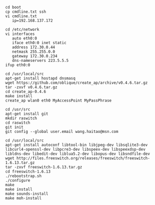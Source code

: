     cd boot
    cp cmdline.txt ssh
    vi cmdline.txt
       ip=192.168.137.172

    cd /etc/network
    vi interfaces
       auto eth0:0
       iface eth0:0 inet static
       address 172.30.0.44
       netmask 255.255.0.0
       gateway 172.30.0.234
       dns-nameservers 223.5.5.5
    ifup eth0:0

    cd /usr/local/src
    apt-get install hostapd dnsmasq
    wget https://github.com/oblique/create_ap/archive/v0.4.6.tar.gz
    tar -zxvf v0.4.6.tar.gz
    cd create_ap-0.4.6
    make install
    create_ap wlan0 eth0 MyAccessPoint MyPassPhrase

    cd /usr/src
    apt-get install git
    mkdir raswitch
    cd raswitch
    git init
    git config --global user.email wang.haitao@msn.com

    cd /usr/local/src
    apt-get install autoconf libtool-bin libjpeg-dev libsqlite3-dev libcurl4-openssl-dev libpcre3-dev libspeex-dev libspeexdsp-dev libldns-dev libedit-dev liblua5.2-dev libopus-dev libsndfile-dev
    wget http://files.freeswitch.org/releases/freeswitch/freeswitch-1.6.13.tar.gz
    tar -zxvf freeswitch-1.6.13.tar.gz
    cd freeswitch-1.6.13
    ./rebootstrap.sh
    ./configure
    make
    make install
    make sounds-install
    make moh-install

